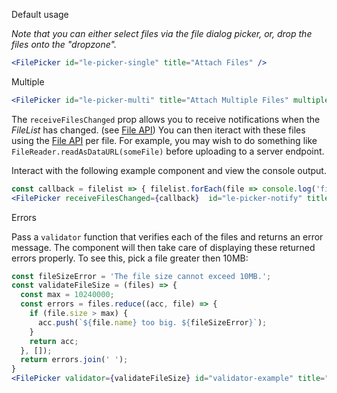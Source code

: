 Default usage

_Note that you can either select files via the file dialog picker, or, drop
the files onto the "dropzone"._

```jsx
<FilePicker id="le-picker-single" title="Attach Files" />
```

Multiple

```jsx
<FilePicker id="le-picker-multi" title="Attach Multiple Files" multiple='multiple' />
```

The `receiveFilesChanged` prop allows you to receive notifications when
the _FileList_ has changed. (see
[File API](https://developer.mozilla.org/en-US/docs/Web/API/File_and_Directory_Entries_API))
You can then iteract with these files using the [File API](https://developer.mozilla.org/en-US/docs/Web/API/FileReader/readAsDataURL)
per file. For example, you may wish to do something like
`FileReader.readAsDataURL(someFile)` before uploading to a server endpoint.

Interact with the following example component and view the console output.

```jsx
const callback = filelist => { filelist.forEach(file => console.log('file: ', file)) }
<FilePicker receiveFilesChanged={callback}  id="le-picker-notify" title="Attach" multiple='multiple' />
```

Errors

Pass a `validator` function that verifies each of the files and returns an
error message. The component will then take care of displaying these returned
errors properly. To see this, pick a file greater then 10MB:

```jsx
const fileSizeError = 'The file size cannot exceed 10MB.';
const validateFileSize = (files) => {
  const max = 10240000;
  const errors = files.reduce((acc, file) => {
    if (file.size > max) {
      acc.push(`${file.name} too big. ${fileSizeError}`);
    }
    return acc;
  }, []);
  return errors.join(' ');
}
<FilePicker validator={validateFileSize} id="validator-example" title="Attach Files" />
```
